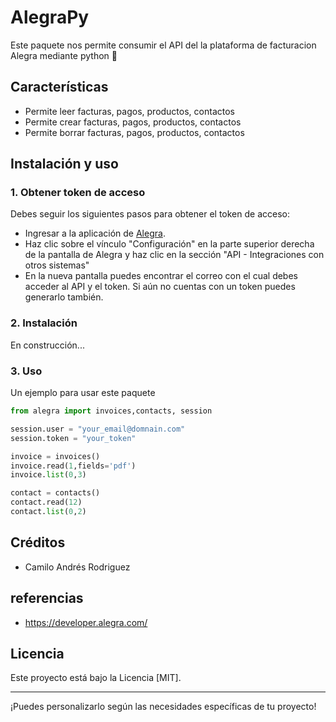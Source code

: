 # AlegraPy

Este paquete nos permite consumir el API del la plataforma de facturacion Alegra mediante python 🐍

## Características

- Permite leer facturas, pagos, productos, contactos
- Permite crear facturas, pagos, productos, contactos
- Permite borrar facturas, pagos, productos, contactos

## Instalación y uso

### 1. Obtener token de acceso
Debes seguir los siguientes pasos para obtener el token de acceso:

- Ingresar a la aplicación de [Alegra](https://www.alegra.com/).
- Haz clic sobre el vínculo "Configuración" en la parte superior derecha de la pantalla de Alegra y haz clic en la sección "API - Integraciones con otros sistemas"
- En la nueva pantalla puedes encontrar el correo con el cual debes acceder al API y el token. Si aún no cuentas con un token puedes generarlo también.

### 2. Instalación

En construcción...

### 3. Uso

Un ejemplo para usar este paquete

```py
from alegra import invoices,contacts, session

session.user = "your_email@domnain.com"
session.token = "your_token"

invoice = invoices()
invoice.read(1,fields='pdf')
invoice.list(0,3)

contact = contacts()
contact.read(12)
contact.list(0,2)
```

## Créditos

- Camilo Andrés Rodriguez

## referencias

- https://developer.alegra.com/


## Licencia

Este proyecto está bajo la Licencia [MIT].

---

¡Puedes personalizarlo según las necesidades específicas de tu proyecto!

